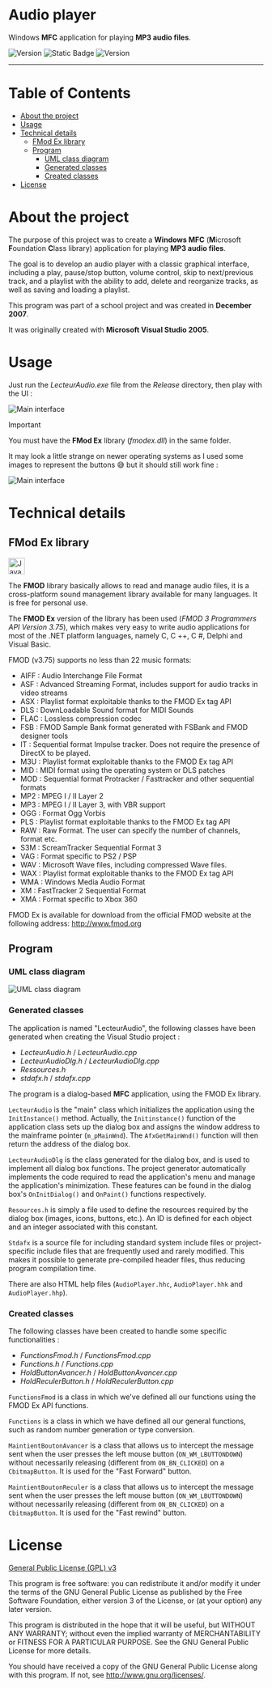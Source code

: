 # Audio player

Windows **MFC** application for playing **MP3 audio files**.

![Version](https://img.shields.io/badge/Version-1.0.0-2AAB92.svg)
![Static Badge](https://img.shields.io/badge/Last%20update-06%20Dec%202007-blue)
![Version](https://img.shields.io/badge/Fmod-3.75-white.svg)

---

# Table of Contents

* [About the project](#about-the-project)
* [Usage](#usage)
* [Technical details](#technical-details)
    * [FMod Ex library](#fmod-ex-library)
    * [Program](#program)
        * [UML class diagram](#uml-class-diagram)
        * [Generated classes](#generated-classes)
        * [Created classes](#created-classes)
* [License](#license)

# About the project

The purpose of this project was to create a **Windows MFC** (**M**icrosoft **F**oundation **C**lass library) application for playing **MP3 audio files**.

The goal is to develop an audio player with a classic graphical interface, including a play, pause/stop button, volume control, skip to next/previous track,
and a playlist with the ability to add, delete and reorganize tracks, as well as saving and loading a playlist.

This program was part of a school project and was created in **December 2007**.

It was originally created with **Microsoft Visual Studio 2005**.

# Usage

Just run the _LecteurAudio.exe_ file from the _Release_ directory, then play with the UI :

![Main interface](doc/main-interface-old.png)

> [!IMPORTANT]
> You must have the **FMod Ex** library (_fmodex.dll_) in the same folder.

It may look a little strange on newer operating systems as I used some images to represent the buttons :sweat_smile: but it should still work fine :

![Main interface](doc/main-interface.png)

# Technical details

## FMod Ex library

<img alt="Java logo" src="doc/logo-fmod.svg" height="32"/>

The **FMOD** library basically allows to read and manage audio files, it is a cross-platform sound management library available for many languages.
It is free for personal use.

The **FMOD Ex** version of the library has been used (_FMOD 3 Programmers API Version 3.75_), which makes very easy to write audio applications for most of the .NET platform
languages, namely C, C ++, C #, Delphi and Visual Basic.

FMOD (v3.75) supports no less than 22 music formats:

- AIFF : Audio Interchange File Format
- ASF : Advanced Streaming Format, includes support for audio tracks in video streams
- ASX : Playlist format exploitable thanks to the FMOD Ex tag API
- DLS : DownLoadable Sound format for MIDI Sounds
- FLAC : Lossless compression codec
- FSB : FMOD Sample Bank format generated with FSBank and FMOD designer tools
- IT : Sequential format Impulse tracker. Does not require the presence of DirectX to be played.
- M3U : Playlist format exploitable thanks to the FMOD Ex tag API
- MID : MIDI format using the operating system or DLS patches
- MOD : Sequential format Protracker / Fasttracker and other sequential formats
- MP2 : MPEG I / II Layer 2
- MP3 : MPEG I / II Layer 3, with VBR support
- OGG : Format Ogg Vorbis
- PLS : Playlist format exploitable thanks to the FMOD Ex tag API
- RAW : Raw Format. The user can specify the number of channels, format etc.
- S3M : ScreamTracker Sequential Format 3
- VAG : Format specific to PS2 / PSP
- WAV : Microsoft Wave files, including compressed Wave files.
- WAX : Playlist format exploitable thanks to the FMOD Ex tag API
- WMA : Windows Media Audio Format
- XM : FastTracker 2 Sequential Format
- XMA : Format specific to Xbox 360

FMOD Ex is available for download from the official FMOD website at the following address: http://www.fmod.org

## Program

### UML class diagram

![UML class diagram](doc/uml-class-diagram.png)

### Generated classes

The application is named "LecteurAudio", the following classes have been generated when creating the Visual Studio project :

- _LecteurAudio.h_ / _LecteurAudio.cpp_
- _LecteurAudioDlg.h_ / _LecteurAudioDlg.cpp_
- _Ressources.h_
- _stdafx.h_ / _stdafx.cpp_

The program is a dialog-based **MFC** application, using the FMOD Ex library.

`LecteurAudio` is the "main" class which initializes the application using the `InitInstance()` method.
Actually, the `Initinstance()` function of the application class sets up the dialog box and assigns the window address to the mainframe pointer (`m_pMainWnd`).
The `AfxGetMainWnd()` function will then return the address of the dialog box.

`LecteurAudioDlg` is the class generated for the dialog box, and is used to implement all dialog box functions.
The project generator automatically implements the code required to read the application's menu and manage the application's minimization.
These features can be found in the dialog box's `OnInitDialog()` and `OnPaint()` functions respectively.

`Resources.h` is simply a file used to define the resources required by the dialog box (images, icons, buttons, etc.).
An ID is defined for each object and an integer associated with this constant.

`Stdafx` is a source file for including standard system include files or project-specific include files that are frequently used and rarely modified.
This makes it possible to generate pre-compiled header files, thus reducing program compilation time.

There are also HTML help files (`AudioPlayer.hhc`, `AudioPlayer.hhk` and `AudioPlayer.hhp`).

### Created classes

The following classes have been created to handle some specific functionalities :

- _FunctionsFmod.h_ / _FunctionsFmod.cpp_
- _Functions.h_ / _Functions.cpp_
- _HoldButtonAvancer.h_ / _HoldButtonAvancer.cpp_
- _HoldReculerButton.h_ / _HoldReculerButton.cpp_

`FunctionsFmod` is a class in which we've defined all our functions using the FMOD Ex API functions.

`Functions` is a class in which we have defined all our general functions, such as random number generation or type conversion.

`MaintientBoutonAvancer` is a class that allows us to intercept the message sent when the user presses the left mouse button (`ON_WM_LBUTTONDOWN`)
without necessarily releasing (different from `ON_BN_CLICKED`) on a `CbitmapButton`. It is used for the "Fast Forward" button.

`MaintientBoutonReculer` is a class that allows us to intercept the message sent when the user presses the left mouse button (`ON_WM_LBUTTONDOWN`)
without necessarily releasing (different from `ON_BN_CLICKED`) on a `CbitmapButton`. It is used for the "Fast rewind" button.

# License

[General Public License (GPL) v3](https://www.gnu.org/licenses/gpl-3.0.en.html)

This program is free software: you can redistribute it and/or modify it under the terms of the GNU
General Public License as published by the Free Software Foundation, either version 3 of the
License, or (at your option) any later version.

This program is distributed in the hope that it will be useful, but WITHOUT ANY WARRANTY; without
even the implied warranty of MERCHANTABILITY or FITNESS FOR A PARTICULAR PURPOSE. See the GNU
General Public License for more details.

You should have received a copy of the GNU General Public License along with this program. If not,
see <http://www.gnu.org/licenses/>.